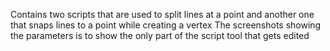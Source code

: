 Contains two scripts that are used to split lines at a point and another one that snaps lines to a point while creating a vertex
The screenshots showing the parameters is to show the only part of the script tool that gets edited

